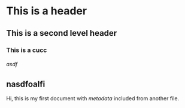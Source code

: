 # This is a header

## This is a second level header

### This is a cucc

###### asdf

## nasdfoalfi

Hi, this is my first document with *metadata* included from another file.